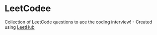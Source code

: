 # LeetCodee
Collection of LeetCode questions to ace the coding interview! - Created using [LeetHub](https://github.com/QasimWani/LeetHub)
